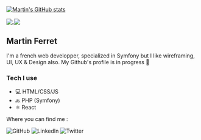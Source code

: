 [![Martin's GitHub stats](https://github-readme-stats.vercel.app/api?username=martinferret)](https://github.com/martinferret/github-readme-stats)

<a href="https://github.com/martinferret/github-readme-stats">
  <img align="center" src="https://github-readme-stats.vercel.app/api?username=martinferret)](https://github.com/martinferret/github-readme-stats" />
</a>
<a href="https://github.com/martinferret/compact">
  <img align="center" src="https://github-readme-stats.vercel.app/api/top-langs/?username=martinferret&layout=compact)](https://github.com/martinferret/github-readme-stats" />
</a>

## Martin Ferret

I'm a french web developper, specialized in Symfony but I like wireframing, UI, UX & Design also. My Github's profile is in progress :construction_worker:

### Tech I use

* 💻 HTML/CSS/JS
* 🔙 PHP (Symfony)
* ⚛️ React


Where you can find me :

![GitHub](https://img.shields.io/badge/github-%23121011.svg?style=for-the-badge&logo=github&logoColor=white)
![LinkedIn](https://img.shields.io/badge/linkedin-%230077B5.svg?style=for-the-badge&logo=linkedin&logoColor=white)
![Twitter](https://img.shields.io/badge/twitter-%231DA1F2.svg?style=for-the-badge&logo=Twitter&logoColor=white)
